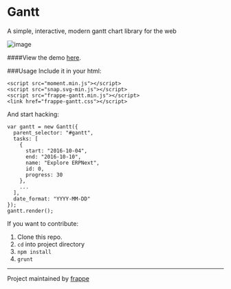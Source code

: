 # Gantt
A simple, interactive, modern gantt chart library for the web

![image](https://cloud.githubusercontent.com/assets/9355208/19997551/5bc597f2-a28d-11e6-809a-4cfa5fdf96d2.png)

####View the demo [here](https://frappe.github.io/gantt).

###Usage
Include it in your html:
```
<script src="moment.min.js"></script>
<script src="snap.svg-min.js"></script>
<script src="frappe-gantt.min.js"></script>
<link href="frappe-gantt.css"></script>
```

And start hacking:
```
var gantt = new Gantt({
  parent_selector: "#gantt",
  tasks: [
    {
      start: "2016-10-04",
      end: "2016-10-10",
      name: "Explore ERPNext",
      id: 0,
      progress: 30
    },
    ...
  ],
  date_format: "YYYY-MM-DD"
});
gantt.render();
```

If you want to contribute:

1. Clone this repo.
2. `cd` into project directory
3. `npm install`
4. `grunt`


------------------
Project maintained by [frappe](https://github.com/frappe)
